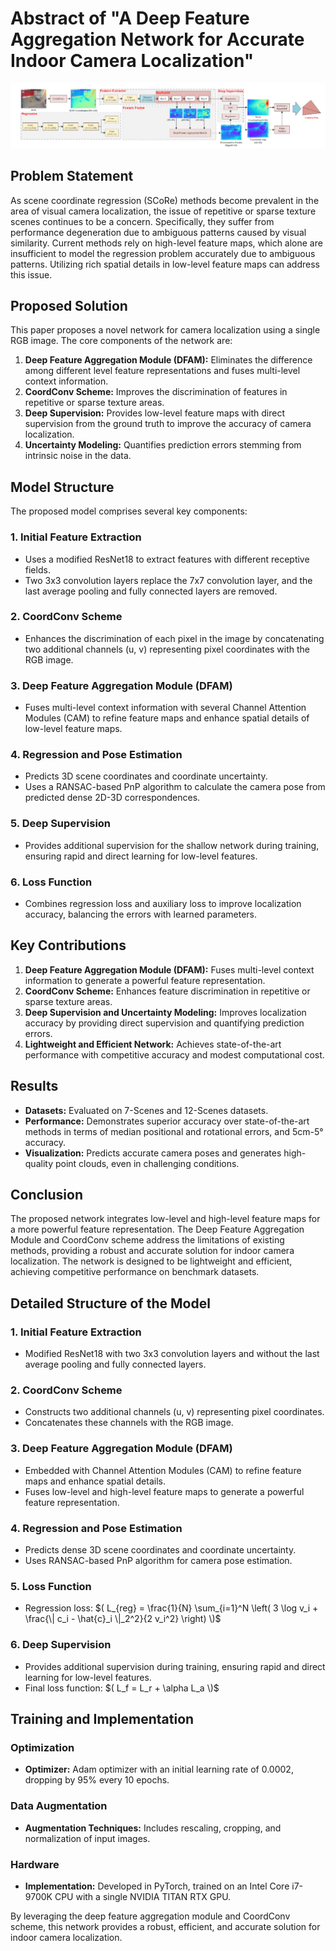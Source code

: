 # Abstract of "A Deep Feature Aggregation Network for Accurate Indoor Camera Localization"

![Deep Feature Aggregation Network Architecture](https://github.com/Husseinhhameed/Transformer-Based-Camera-localization-review/blob/main/images/aggrigation.png)

## Problem Statement

As scene coordinate regression (SCoRe) methods become prevalent in the area of visual camera localization, the issue of repetitive or sparse texture scenes continues to be a concern. Specifically, they suffer from performance degeneration due to ambiguous patterns caused by visual similarity. Current methods rely on high-level feature maps, which alone are insufficient to model the regression problem accurately due to ambiguous patterns. Utilizing rich spatial details in low-level feature maps can address this issue.

## Proposed Solution

This paper proposes a novel network for camera localization using a single RGB image. The core components of the network are:

1. **Deep Feature Aggregation Module (DFAM):** Eliminates the difference among different level feature representations and fuses multi-level context information.
2. **CoordConv Scheme:** Improves the discrimination of features in repetitive or sparse texture areas.
3. **Deep Supervision:** Provides low-level feature maps with direct supervision from the ground truth to improve the accuracy of camera localization.
4. **Uncertainty Modeling:** Quantifies prediction errors stemming from intrinsic noise in the data.

## Model Structure

The proposed model comprises several key components:

### 1. Initial Feature Extraction

- Uses a modified ResNet18 to extract features with different receptive fields.
- Two 3x3 convolution layers replace the 7x7 convolution layer, and the last average pooling and fully connected layers are removed.

### 2. CoordConv Scheme

- Enhances the discrimination of each pixel in the image by concatenating two additional channels (u, v) representing pixel coordinates with the RGB image.

### 3. Deep Feature Aggregation Module (DFAM)

- Fuses multi-level context information with several Channel Attention Modules (CAM) to refine feature maps and enhance spatial details of low-level feature maps.

### 4. Regression and Pose Estimation

- Predicts 3D scene coordinates and coordinate uncertainty.
- Uses a RANSAC-based PnP algorithm to calculate the camera pose from predicted dense 2D-3D correspondences.

### 5. Deep Supervision

- Provides additional supervision for the shallow network during training, ensuring rapid and direct learning for low-level features.

### 6. Loss Function

- Combines regression loss and auxiliary loss to improve localization accuracy, balancing the errors with learned parameters.

## Key Contributions

1. **Deep Feature Aggregation Module (DFAM):** Fuses multi-level context information to generate a powerful feature representation.
2. **CoordConv Scheme:** Enhances feature discrimination in repetitive or sparse texture areas.
3. **Deep Supervision and Uncertainty Modeling:** Improves localization accuracy by providing direct supervision and quantifying prediction errors.
4. **Lightweight and Efficient Network:** Achieves state-of-the-art performance with competitive accuracy and modest computational cost.

## Results

- **Datasets:** Evaluated on 7-Scenes and 12-Scenes datasets.
- **Performance:** Demonstrates superior accuracy over state-of-the-art methods in terms of median positional and rotational errors, and 5cm-5° accuracy.
- **Visualization:** Predicts accurate camera poses and generates high-quality point clouds, even in challenging conditions.

## Conclusion

The proposed network integrates low-level and high-level feature maps for a more powerful feature representation. The Deep Feature Aggregation Module and CoordConv scheme address the limitations of existing methods, providing a robust and accurate solution for indoor camera localization. The network is designed to be lightweight and efficient, achieving competitive performance on benchmark datasets.

## Detailed Structure of the Model

### 1. Initial Feature Extraction

- Modified ResNet18 with two 3x3 convolution layers and without the last average pooling and fully connected layers.

### 2. CoordConv Scheme

- Constructs two additional channels (u, v) representing pixel coordinates.
- Concatenates these channels with the RGB image.

### 3. Deep Feature Aggregation Module (DFAM)

- Embedded with Channel Attention Modules (CAM) to refine feature maps and enhance spatial details.
- Fuses low-level and high-level feature maps to generate a powerful feature representation.

### 4. Regression and Pose Estimation

- Predicts dense 3D scene coordinates and coordinate uncertainty.
- Uses RANSAC-based PnP algorithm for camera pose estimation.

### 5. Loss Function

- Regression loss: $( L_{reg} = \frac{1}{N} \sum_{i=1}^N \left( 3 \log v_i + \frac{\| c_i - \hat{c}_i \|_2^2}{2 v_i^2} \right) \)$

### 6. Deep Supervision

- Provides additional supervision during training, ensuring rapid and direct learning for low-level features.
- Final loss function: $( L_f = L_r + \alpha L_a \)$

## Training and Implementation

### Optimization

- **Optimizer:** Adam optimizer with an initial learning rate of 0.0002, dropping by 95% every 10 epochs.

### Data Augmentation

- **Augmentation Techniques:** Includes rescaling, cropping, and normalization of input images.

### Hardware

- **Implementation:** Developed in PyTorch, trained on an Intel Core i7-9700K CPU with a single NVIDIA TITAN RTX GPU.

By leveraging the deep feature aggregation module and CoordConv scheme, this network provides a robust, efficient, and accurate solution for indoor camera localization.
